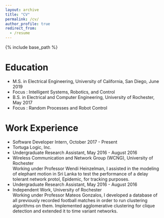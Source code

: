 ```yaml
---
layout: archive
title: "CV"
permalink: /cv/
author_profile: true
redirect_from:
  - /resume
---
```


{% include base_path %}

Education
======
* M.S. in Electrical Engineering, University of California, San Diego, June 2019
 * Focus : Intelligent Systems, Robotics, and Control
* B.S. in Electrical and Computer Engineering, University of Rochester, May 2017
 * Focus : Random Processes and Robot Control


Work Experience
======
* Software Developer Intern, October 2017 - Present
 * Tortuga Logic, Inc.
* Undergraduate Research Assistant, May 2016 - August 2016
 * Wireless Communication and Network Group (WCNG), University of Rochester  
Working under Professor Wendi Heinzelman, I assisted in the modeling of elephant motion 
in Sri Lanka to test the performance of a delay tolerant network protol, Epidemic, for 
tracking purposes.
* Undergraduate Research Assistant, May 2016 - August 2016
 * Independent Work, University of Rochester  
Working under Professor Mateos Gonzalos, I developed a database of all previously recorded 
football matches in order to run clustering algorithms on them. Implemented agglomerative clustering 
for clique detection and extended it to time variant networks.
